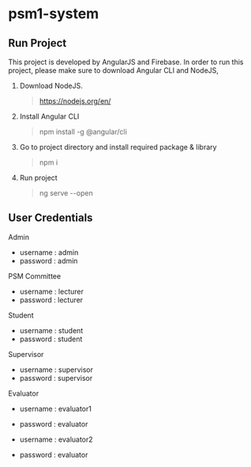 # psm1-system

## Run Project
This project is developed by AngularJS and Firebase. In order to run this project, please make sure to download Angular CLI and NodeJS,
1. Download NodeJS.
	> https://nodejs.org/en/
2. Install Angular CLI
	> npm install -g @angular/cli
3. Go to project directory and install required package & library
	> npm i
4. Run project
	> ng serve --open

## User Credentials
Admin
- username : admin
- password : admin

PSM Committee
- username : lecturer
- password : lecturer

Student
- username : student
- password : student

Supervisor
 - username : supervisor
 - password : supervisor

Evaluator
 - username : evaluator1
 - password : evaluator

 - username : evaluator2
 - password : evaluator

